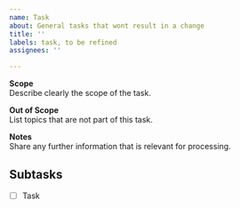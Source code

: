 ```yaml
---
name: Task
about: General tasks that wont result in a change
title: ''
labels: task, to be refined
assignees: ''

---
```


**Scope**  
Describe clearly the scope of the task.

**Out of Scope**  
List topics that are not part of this task.

**Notes**  
Share any further information that is relevant for processing.

Subtasks
---
- [ ] Task
